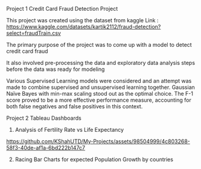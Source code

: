 Project 1
Credit Card Fraud Detection Project

This project was created using the dataset from kaggle Link : https://www.kaggle.com/datasets/kartik2112/fraud-detection?select=fraudTrain.csv

The primary purpose of the project was to come up with a model to detect credit card fraud

It also involved pre-processing the data and exploratory data analysis steps before the data was ready for modeling

Various Supervised Learning models were considered and an attempt was made to combine supervised and unsupervised learning together. 
Gaussian Naïve Bayes with min-max scaling stood out as the optimal choice. 
The F-1 score proved to be a more effective performance measure, accounting for both false negatives and false positives in this context.


Project 2
Tableau Dashboards
1. Analysis of Fertility Rate vs Life Expectancy

https://github.com/KShahUTD/My-Projects/assets/98504999/4c803268-58f3-40de-af1a-6bd222b147c7

2. Racing Bar Charts for expected Population Growth by countries
